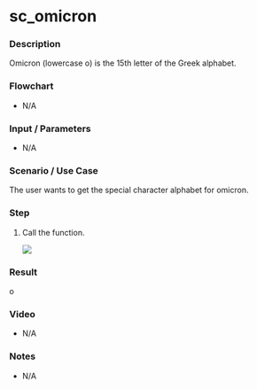 ﻿# sc_omicron

### Description

Omicron (lowercase ο) is the 15th letter of the Greek alphabet. 

### Flowchart

- N/A 

### Input / Parameters

- N/A

### Scenario / Use Case

The user wants to get the special character alphabet for omicron.

### Step

1. Call the function.
    
    ![](../../../../document/function/SpecialCharacter/sc_omicron1/sc_omicron-step-1.png?raw=true)
 
### Result

 ο
 
### Video

- N/A

<!--[![Video](http://i.imgur.com/Ot5DWAW.png)](https://youtu.be/StTqXEQ2l-Y?t=35s)-->

### Notes

- N/A